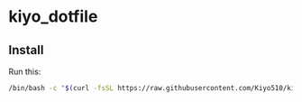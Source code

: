 # kiyo_dotfile

## Install
Run this:
```bash
/bin/bash -c "$(curl -fsSL https://raw.githubusercontent.com/Kiyo510/kiyo_dotfile/master/setup.sh)"
```
